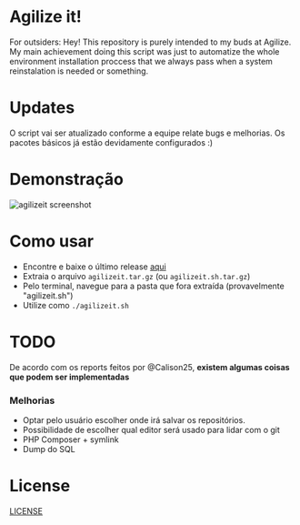 # Agilize it!
For outsiders: Hey! This repository is purely intended to my buds at Agilize. My main achievement doing this script was just to automatize the whole environment installation proccess that we always pass when a system reinstalation is needed or something. 

# Updates
O script vai ser atualizado conforme a equipe relate bugs e melhorias. Os pacotes básicos já estão devidamente configurados :)

# Demonstração
![agilizeit screenshot](https://raw.githubusercontent.com/vaporwavie/agilizeit/master/agilizeit.png )

# Como usar
* Encontre e baixe o último release [aqui](https://github.com/vaporwavie/agilizeit.sh/releases)
* Extraia o arquivo <code>agilizeit.tar.gz</code> (ou <code>agilizeit.sh.tar.gz</code>)
* Pelo terminal, navegue para a pasta que fora extraída (provavelmente "agilizeit.sh")
* Utilize como <code>./agilizeit.sh</code>

# TODO

De acordo com os reports feitos por @Calison25, **existem algumas coisas que podem ser implementadas**

### Melhorias
* Optar pelo usuário escolher onde irá salvar os repositórios.
* Possibilidade de escolher qual editor será usado para lidar com o git
* PHP Composer + symlink
* Dump do SQL

# License
[LICENSE](LICENSE)
